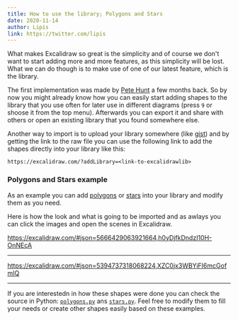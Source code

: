 ```yaml
---
title: How to use the library; Polygons and Stars
date: 2020-11-14
author: Lipis
link: https://twitter.com/lipis
---
```


What makes Excalidraw so great is the simplicity and of course we don't want to start adding more and more features, as this simplicity will be lost. What we can do though is to make use of one of our latest feature, which is the library.

<!-- end -->

The first implementation was made by [Pete Hunt](https://github.com/excalidraw/excalidraw/pull/1787) a few months back. So by now you might already know how you can easily start adding shapes to the library that you use often for later use in different diagrams (press `9` or shoose it from the top menu). Afterwards you can export it and share with others or open an existing library that you found somewhere else.

Another way to import is to upload your library somewhere (like [gist](http://gist.github.com/)) and by getting the link to the raw file you can use the following link to add the shapes directly into your library like this:

```
https://excalidraw.com/?addLibrary=<link-to-excalidrawlib>
```

### Polygons and Stars example

As an example you can add [polygons](https://excalidraw.com/?addLibrary=https://gist.githubusercontent.com/lipis/c148134151ac57b7f5df62cba69a4ee4/raw/a52fa9df8fc892e0a63d48aa6f3645299922bcc2/polygons.excalidrawlib) or [stars](https://excalidraw.com/?addLibrary=https://gist.githubusercontent.com/lipis/a0de24a467a2869ed45635fa976afdcf/raw/ace7e402f7b0e48dc6738ddac6b5e6608b2aa7d4/stars.excalidawlib) into your library and modify them as you need.

Here is how the look and what is going to be imported and as awlays you can click the images and open the scenes in Excalidraw.

https://excalidraw.com/#json=5666429063921664,h0yDjfkDndzI10H-OnNEcA

---

https://excalidraw.com/#json=5394737318068224,XZC0jx3WBYiFI6mcGofmIQ

---

If you are interestedn in how these shapes were done you can check the source in Python: [`polygons.py`](https://github.com/excalidraw/excalidraw-playground/blob/master/py-excalidraw/polygons.py) ans [`stars.py`](https://github.com/excalidraw/excalidraw-playground/blob/master/py-excalidraw/stars.py). Feel free to modify them to fill your needs or create other shapes easily based on these examples.
